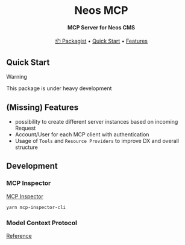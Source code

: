 <h1 align="center">
  Neos MCP
</h1>

<h4 align="center">MCP Server for Neos CMS</h4>

<p align="center">
  <a href="#">📦 Packagist</a> •
  <a href="#quick-start">Quick Start</a> •
  <a href="#missing-features">Features</a>
</p>

## Quick Start

> [!WARNING]  
> This package is under heavy development

## (Missing) Features

- possibility to create different server instances based on incoming Request
- Account/User for each MCP client with authentication
- Usage of `Tools` and `Resource Providers` to improve DX and overall structure

## Development

### MCP Inspector

[MCP Inspector](https://github.com/modelcontextprotocol/inspector)

```sh
yarn mcp-inspector-cli
```

### Model Context Protocol

[Reference](https://modelcontextprotocol.io/)
